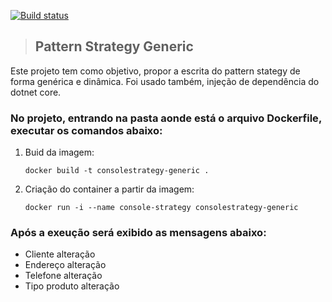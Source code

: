 [![Build status](https://ci.appveyor.com/api/projects/status/ucxwgqb0ypj73tt9?svg=true)](https://ci.appveyor.com/project/adeildo-oliveira/consolegenericstrategy)

>## Pattern Strategy Generic
Este projeto tem como objetivo, propor a escrita do pattern stategy de forma genérica e dinâmica. Foi usado também, injeção de dependência do dotnet core.

### No projeto, entrando na pasta aonde está o arquivo **Dockerfile**, executar os comandos abaixo:

1. Buid da imagem:
    ```
    docker build -t consolestrategy-generic .
    ```
2. Criação do container a partir da imagem:
    ```
    docker run -i --name console-strategy consolestrategy-generic
    ```

### Após a exeução será exibido as mensagens abaixo:
* Cliente alteração
* Endereço alteração
* Telefone alteração
* Tipo produto alteração

